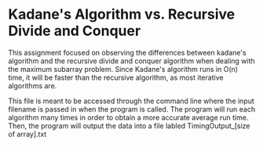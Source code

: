 # Kadane's Algorithm vs. Recursive Divide and Conquer
This assignment focused on observing the differences between kadane's algorithm and the recursive divide and conquer
algorithm when dealing with the maximum subarray problem. 
Since Kadane's algorithm runs in O(n) time, it will be faster than the recursive algorithm, as most iterative algorithms are.

This file is meant to be accessed through the command line where the input filename is passed in when the program is called.
The program will run each algorithm many times in order to obtain a more accurate average run time. Then, the program will
output the data into a file labled TimingOutput_[size of array].txt